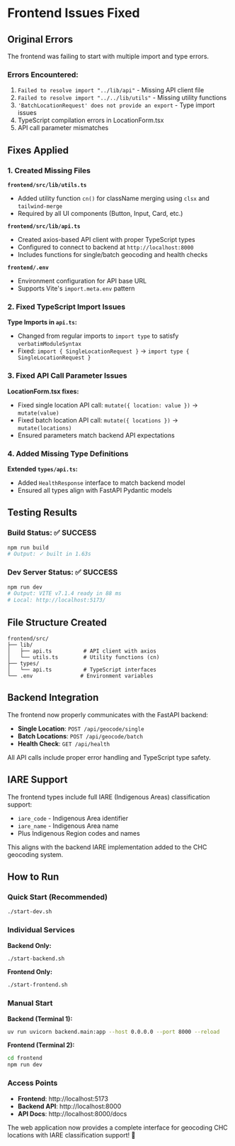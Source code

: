 # Frontend Issues Fixed

## Original Errors
The frontend was failing to start with multiple import and type errors.

### Errors Encountered:
1. `Failed to resolve import "../lib/api"` - Missing API client file
2. `Failed to resolve import "../../lib/utils"` - Missing utility functions  
3. `'BatchLocationRequest' does not provide an export` - Type import issues
4. TypeScript compilation errors in LocationForm.tsx
5. API call parameter mismatches

## Fixes Applied

### 1. Created Missing Files

**`frontend/src/lib/utils.ts`**
- Added utility function `cn()` for className merging using `clsx` and `tailwind-merge`
- Required by all UI components (Button, Input, Card, etc.)

**`frontend/src/lib/api.ts`**
- Created axios-based API client with proper TypeScript types
- Configured to connect to backend at `http://localhost:8000`
- Includes functions for single/batch geocoding and health checks

**`frontend/.env`**
- Environment configuration for API base URL
- Supports Vite's `import.meta.env` pattern

### 2. Fixed TypeScript Import Issues

**Type Imports in `api.ts`:**
- Changed from regular imports to `import type` to satisfy `verbatimModuleSyntax`
- Fixed: `import { SingleLocationRequest }` → `import type { SingleLocationRequest }`

### 3. Fixed API Call Parameter Issues

**LocationForm.tsx fixes:**
- Fixed single location API call: `mutate({ location: value })` → `mutate(value)`
- Fixed batch location API call: `mutate({ locations })` → `mutate(locations)`
- Ensured parameters match backend API expectations

### 4. Added Missing Type Definitions

**Extended `types/api.ts`:**
- Added `HealthResponse` interface to match backend model
- Ensured all types align with FastAPI Pydantic models

## Testing Results

### Build Status: ✅ SUCCESS
```bash
npm run build
# Output: ✓ built in 1.63s
```

### Dev Server Status: ✅ SUCCESS  
```bash
npm run dev
# Output: VITE v7.1.4 ready in 88 ms
# Local: http://localhost:5173/
```

## File Structure Created
```
frontend/src/
├── lib/
│   ├── api.ts          # API client with axios
│   └── utils.ts        # Utility functions (cn)
├── types/
│   └── api.ts          # TypeScript interfaces
└── .env               # Environment variables
```

## Backend Integration

The frontend now properly communicates with the FastAPI backend:
- **Single Location**: `POST /api/geocode/single`
- **Batch Locations**: `POST /api/geocode/batch` 
- **Health Check**: `GET /api/health`

All API calls include proper error handling and TypeScript type safety.

## IARE Support

The frontend types include full IARE (Indigenous Areas) classification support:
- `iare_code` - Indigenous Area identifier
- `iare_name` - Indigenous Area name  
- Plus Indigenous Region codes and names

This aligns with the backend IARE implementation added to the CHC geocoding system.

## How to Run

### Quick Start (Recommended)
```bash
./start-dev.sh
```

### Individual Services
**Backend Only:**
```bash
./start-backend.sh
```

**Frontend Only:**
```bash  
./start-frontend.sh
```

### Manual Start
**Backend (Terminal 1):**
```bash
uv run uvicorn backend.main:app --host 0.0.0.0 --port 8000 --reload
```

**Frontend (Terminal 2):**  
```bash
cd frontend
npm run dev
```

### Access Points
- **Frontend**: http://localhost:5173
- **Backend API**: http://localhost:8000  
- **API Docs**: http://localhost:8000/docs

The web application now provides a complete interface for geocoding CHC locations with IARE classification support! 🎉
